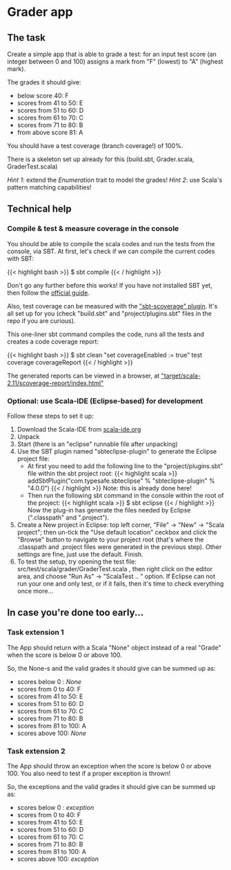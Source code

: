 # Grader app

## The task
Create a simple app that is able to grade a test: for an input test score 
(an integer between 0 and 100) assigns a mark from "F" (lowest) to "A" (highest mark).

The grades it should give:

 - below score 40: F
 - scores from 41 to 50: E
 - scores from 51 to 60: D
 - scores from 61 to 70: C
 - scores from 71 to 80: B
 - from above score 81: A

You should have a test coverage (branch coverage!) of 100%.

There is a skeleton set up already for this (build.sbt, Grader.scala, GraderTest.scala)

_Hint 1_: extend the _Enumeration_ trait to model the grades!
_Hint 2_: use Scala's pattern matching capabilities!


## Technical help

### Compile & test & measure coverage in the console

You should be able to compile the scala codes and run the tests from the console, via SBT.
At first, let's check if we can compile the current codes with SBT:

{{< highlight bash >}}
$ sbt compile
{{< / highlight >}}

Don't go any further before this works! If you have not installed SBT yet, 
then follow the [official guide](http://www.scala-sbt.org/0.13/docs/Setup.html).

Also, test coverage can be measured
with the ["sbt-scoverage" plugin](https://github.com/scoverage/sbt-scoverage).
It's all set up for you (check "build.sbt" and "project/plugins.sbt" files in the repo if you are curious).

This one-liner sbt command compiles the code, runs all the tests and creates a code coverage report:

{{< highlight bash >}}
$ sbt clean "set coverageEnabled := true" test coverage coverageReport
{{< / highlight >}}

The generated reports can be viewed in a browser, at ["target/scala-2.11/scoverage-report/index.html"](file:///home/adri/hub/scala-examples/01_grader_app/target/scala-2.11/scoverage-report/index.html)


### Optional: use Scala-IDE (Eclipse-based) for development

Follow these steps to set it up:
 1. Download the Scala-IDE from [scala-ide.org](http://scala-ide.org/)
 2. Unpack
 3. Start (there is an "eclipse" runnable file after unpacking)
 4. Use the SBT plugin named "sbteclipse-plugin" to generate the Eclipse project file:
    - At first you need to add the following line to the "project/plugins.sbt" file within the sbt project root:
    {{< highlight scala >}}
    addSbtPlugin("com.typesafe.sbteclipse" % "sbteclipse-plugin" % "4.0.0")
    {{< / highlight >}}
    Note: this is already done here! 
    - Then run the following sbt command in the console within the root of the project:
    {{< highlight scala >}}
    $ sbt eclipse 
    {{< / highlight >}}
    Now the plug-in has generate the files needed by Eclipse (".classpath" and ".project").
 5. Create a New project in Eclipse: top left corner, "File" -> "New" -> "Scala project"; then un-tick the "Use default location" ceckbox and click the "Browse" button to navigate to your project root (that's where the .classpath and .project files were generated in the previous step). Other settings are fine, just use the default. Finish.
 6. To test the setup, try opening the test file: src/test/scala/grader/GraderTest.scala , then right click on the editor area, and choose "Run As" -> "ScalaTest .. " option. If Eclipse can not run your one and only test, or if it fails, then it's time to check everything once more...



## In case you're done too early...

### Task extension 1

The App should return with a Scala "None" object instead of a real "Grade" when the score is below 0 or above 100.

So, the None-s and the valid grades it should give can be summed up as:

 - scores below 0 : _None_
 - scores from  0 to  40: F
 - scores from 41 to  50: E
 - scores from 51 to  60: D
 - scores from 61 to  70: C
 - scores from 71 to  80: B
 - scores from 81 to 100: A
 - scores above 100: _None_

### Task extension 2

The App should throw an exception when the score is below 0 or above 100.
You also need to test if a proper exception is thrown!

So, the exceptions and the valid grades it should give can be summed up as:

 - scores below 0 : _exception_
 - scores from  0 to  40: F
 - scores from 41 to  50: E
 - scores from 51 to  60: D
 - scores from 61 to  70: C
 - scores from 71 to  80: B
 - scores from 81 to 100: A
 - scores above 100: _exception_

